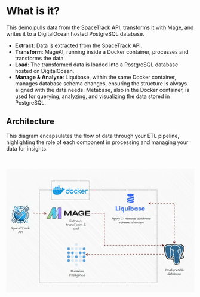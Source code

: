 # What is it?

This demo pulls data from the SpaceTrack API, transforms it with Mage, and writes it to a DigitalOcean hosted PostgreSQL database.

* __Extract__: Data is extracted from the SpaceTrack API.
* __Transform__: MageAI, running inside a Docker container, processes and transforms the data.
* __Load__: The transformed data is loaded into a PostgreSQL database hosted on DigitalOcean.
* __Manage & Analyse__: Liquibase, within the same Docker container, manages database schema changes, ensuring the structure is always aligned with the data needs. Metabase, also in the Docker container, is used for querying, analyzing, and visualizing the data stored in PostgreSQL.

## Architecture 

This diagram encapsulates the flow of data through your ETL pipeline, highlighting the role of each component in processing and managing your data for insights.

<br>

![Architecture image](./architecture.gif)

<br>
